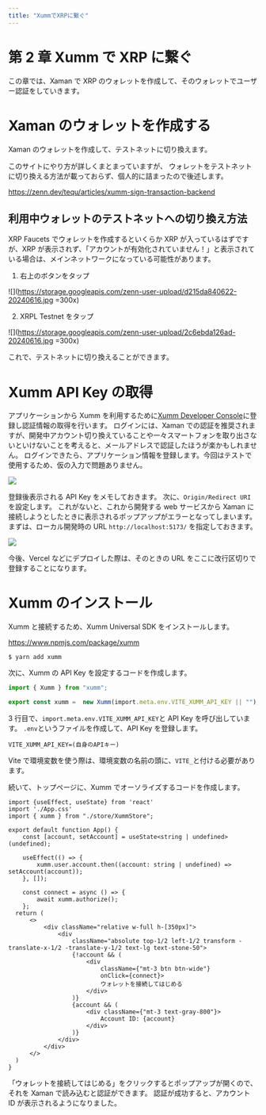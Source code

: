 ```yaml
---
title: "XummでXRPに繋ぐ"
---
```


# 第 2 章 Xumm で XRP に繋ぐ

この章では、Xaman で XRP のウォレットを作成して、そのウォレットでユーザー認証をしていきます。

# Xaman のウォレットを作成する

Xaman のウォレットを作成して、テストネットに切り換えます。

このサイトにやり方が詳しくまとまっていますが、
ウォレットをテストネットに切り換える方法が載っておらず、個人的に詰まったので後述します。

https://zenn.dev/tequ/articles/xumm-sign-transaction-backend

## 利用中ウォレットのテストネットへの切り換え方法

XRP Faucets でウォレットを作成するといくらか XRP が入っているはずですが、XRP が表示されず、「アカウントが有効化されていません！」と表示されている場合は、メインネットワークになっている可能性があります。

1. 右上のボタンをタップ

![](https://storage.googleapis.com/zenn-user-upload/d215da840622-20240616.jpg =300x)

2. XRPL Testnet をタップ

![](https://storage.googleapis.com/zenn-user-upload/2c6ebda126ad-20240616.jpg =300x)

これで、テストネットに切り換えることができます。

# Xumm API Key の取得

アプリケーションから Xumm を利用するために[Xumm Developer Console](https://apps.xumm.dev/)に登録し認証情報の取得を行います。
ログインには、Xaman での認証を推奨されますが、開発中アカウント切り換えていることや一々スマートフォンを取り出さないといけないことを考えると、メールアドレスで認証したほうが楽かもしれません。
ログインできたら、アプリケーション情報を登録します。今回はテストで使用するため、仮の入力で問題ありません。

![](https://storage.googleapis.com/zenn-user-upload/b6ad246ccb09-20240616.png)

登録後表示される API Key をメモしておきます。
次に、`Origin/Redirect URI`を設定します。
これがないと、これから開発する web サービスから Xaman に接続しようとしたときに表示されるポップアップがエラーとなってしまいます。
まずは、ローカル開発時の URL `http://localhost:5173/` を指定しておきます。

![](https://storage.googleapis.com/zenn-user-upload/3a0ec77e0cc8-20240616.png)

今後、Vercel などにデプロイした際は、そのときの URL をここに改行区切りで登録することになります。

# Xumm のインストール

Xumm と接続するため、Xumm Universal SDK をインストールします。

https://www.npmjs.com/package/xumm

```
$ yarn add xumm
```

次に、Xumm の API Key を設定するコードを作成します。

```typescript:src/store/XummStore.ts
import { Xumm } from "xumm";

export const xumm =  new Xumm(import.meta.env.VITE_XUMM_API_KEY || "");
```

3 行目で、`import.meta.env.VITE_XUMM_API_KEY`と API Key を呼び出しています。
`.env`というファイルを作成して、API Key を登録します。

```textfile:.env
VITE_XUMM_API_KEY=(自身のAPIキー)
```

Vite で環境変数を使う際は、環境変数の名前の頭に、`VITE_`と付ける必要があります。

続いて、トップページに、Xumm でオーソライズするコードを作成します。

```typescript:src/App.tsx
import {useEffect, useState} from 'react'
import './App.css'
import { xumm } from "./store/XummStore";

export default function App() {
    const [account, setAccount] = useState<string | undefined>(undefined);

    useEffect(() => {
        xumm.user.account.then((account: string | undefined) => setAccount(account));
    }, []);

    const connect = async () => {
        await xumm.authorize();
    };
  return (
      <>
          <div className="relative w-full h-[350px]">
              <div
                  className="absolute top-1/2 left-1/2 transform -translate-x-1/2 -translate-y-1/2 text-lg text-stone-50">
                  {!account && (
                      <div
                          className={"mt-3 btn btn-wide"}
                          onClick={connect}>
                          ウォレットを接続してはじめる
                      </div>
                  )}
                  {account && (
                      <div className={"mt-3 text-gray-800"}>
                          Account ID: {account}
                      </div>
                  )}
              </div>
          </div>
      </>
  )
}
```

「ウォレットを接続してはじめる」をクリックするとポップアップが開くので、それを Xaman で読み込むと認証ができます。
認証が成功すると、アカウント ID が表示されるようになりました。
